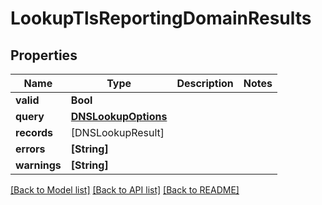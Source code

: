 # LookupTlsReportingDomainResults

## Properties
Name | Type | Description | Notes
------------ | ------------- | ------------- | -------------
**valid** | **Bool** |  | 
**query** | [**DNSLookupOptions**](DNSLookupOptions) |  | 
**records** | [DNSLookupResult] |  | 
**errors** | **[String]** |  | 
**warnings** | **[String]** |  | 

[[Back to Model list]](../README#documentation-for-models) [[Back to API list]](../README#documentation-for-api-endpoints) [[Back to README]](../README)


